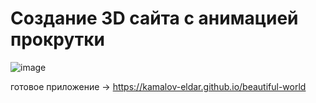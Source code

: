 # Создание 3D сайта с анимацией прокрутки

![image](https://github.com/kamalov-eldar/movitop/blob/master/docs/img/record.gif)

готовое приложение -> https://kamalov-eldar.github.io/beautiful-world
